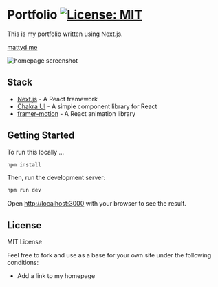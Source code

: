 # Portfolio [![License: MIT](https://img.shields.io/badge/License-MIT-yellow.svg)](https://opensource.org/licenses/MIT)

This is my portfolio written using Next.js.

[mattyd.me](https://mattyd.me)


![homepage screenshot](./readme-images/portfolio.gif)

## Stack

- [Next.js](https://nextjs.org/) - A React framework
- [Chakra UI](https://chakra-ui.com/) - A simple component library for React
- [framer-motion](https://www.framer.com/motion/) - A React animation library

## Getting Started

To run this locally ...

```bash
npm install
```

Then, run the development server:

```bash
npm run dev
```
Open [http://localhost:3000](http://localhost:3000) with your browser to see the result.

## License

MIT License

Feel free to fork and use as a base for your own site under the following conditions:

* Add a link to my homepage

